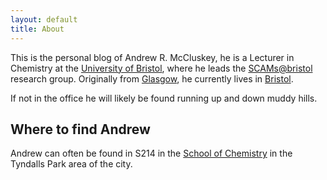 ```yaml
---
layout: default
title: About
---
```


This is the personal blog of Andrew R. McCluskey, he is a Lecturer in Chemistry at the [University of Bristol](https://www.bristol.ac.uk), where he leads the [SCAMs@bristol](https://scams-research.github.io) research group.
Originally from [Glasgow](https://goo.gl/maps/uqEbSEupr8jSi6Qn7), he currently lives in [Bristol](https://goo.gl/maps/476YLFRjRMtga9jH9).

If not in the office he will likely be found running up and down muddy hills. 

## Where to find Andrew

Andrew can often be found in S214 in the [School of Chemistry](https://goo.gl/maps/f9JrPsB4EbG18Xek6) in the Tyndalls Park area of the city. 
